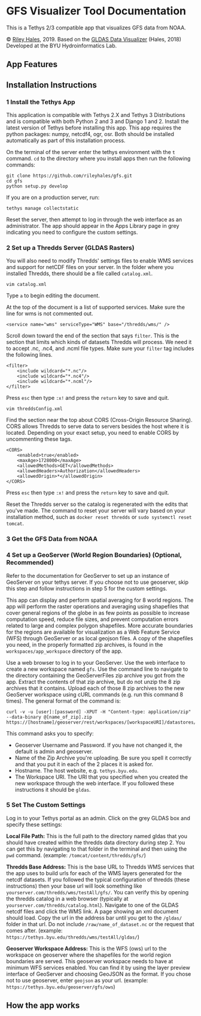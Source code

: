 # GFS Visualizer Tool Documentation
This is a Tethys 2/3 compatible app that visualizes GFS data from NOAA.

© [Riley Hales](http://rileyhales.com), 2019. Based on the [GLDAS Data Visualizer](https://github.com/rileyhales/gldas) (Hales, 2018) Developed at the BYU Hydroinformatics Lab.

## App Features


## Installation Instructions
### 1 Install the Tethys App
This application is compatible with Tethys 2.X and Tethys 3 Distributions and is compatible with both Python 2 and 3 and Django 1 and 2. Install the latest version of Tethys before installing this app. This app requires the python packages: numpy, netcdf4, ogr, osr. Both should be installed automatically as part of this installation process.

On the terminal of the server enter the tethys environment with the ```t``` command. ```cd``` to the directory where you install apps then run the following commands:  
~~~~
git clone https://github.com/rileyhales/gfs.git  
cd gfs
python setup.py develop
~~~~  
If you are on a production server, run:
~~~~
tethys manage collectstatic
~~~~
Reset the server, then attempt to log in through the web interface as an administrator. The app should appear in the Apps Library page in grey indicating you need to configure the custom settings.

### 2 Set up a Thredds Server (GLDAS Rasters)
You will also need to modify Thredds' settings files to enable WMS services and support for netCDF files on your server. In the folder where you installed Thredds, there should be a file called ```catalog.xml```. 
~~~~
vim catalog.xml
~~~~
Type ```a``` to begin editing the document.

At the top of the document is a list of supported services. Make sure the line for wms is not commented out.
~~~~
<service name="wms" serviceType="WMS" base="/thredds/wms/" />
~~~~
Scroll down toward the end of the section that says ```filter```. This is the section that limits which kinds of datasets Thredds will process. We need it to accept .nc, .nc4, and .ncml file types. Make sure your ```filter``` tag includes the following lines.
~~~~
<filter>
    <include wildcard="*.nc"/>
    <include wildcard="*.nc4"/>
    <include wildcard="*.ncml"/>
</filter>
~~~~
Press ```esc``` then type ```:x!```  and press the ```return``` key to save and quit.
~~~~
vim threddsConfig.xml
~~~~
Find the section near the top about CORS (Cross-Origin Resource Sharing). CORS allows Thredds to serve data to servers besides the host where it is located. Depending on your exact setup, you need to enable CORS by uncommenting these tags.
~~~~
<CORS>
    <enabled>true</enabled>
    <maxAge>1728000</maxAge>
    <allowedMethods>GET</allowedMethods>
    <allowedHeaders>Authorization</allowedHeaders>
    <allowedOrigin>*</allowedOrigin>
</CORS>
~~~~
Press ```esc``` then type ```:x!```  and press the ```return``` key to save and quit.

Reset the Thredds server so the catalog is regenerated with the edits that you've made. The command to reset your server will vary based on your installation method, such as ```docker reset thredds``` or ```sudo systemctl reset tomcat```.

### 3 Get the GFS Data from NOAA

### 4 Set up a GeoServer (World Region Boundaries) (Optional, Recommended)
Refer to the documentation for GeoServer to set up an instance of GeoServer on your tethys server. If you choose not to use geoserver, skip this step and follow instructions in step 5 for the custom settings.

This app can display and perform spatial averaging for 8 world regions. The app will perform the raster operations and averaging using shapefiles that cover general regions of the globe in as few points as possible to increase computation speed, reduce file sizes, and prevent computation errors related to large and complex polygon shapefiles. More accurate boundaries for the regions are available for visualization as a Web Feature Service (WFS) through GeoServer or as local geojson files. A copy of the shapefiles you need, in the properly formatted zip archives, is found in the ```workspaces/app_workspace``` directory of the app.   

Use a web browser to log in to your GeoServer. Use the web interface to create a new workspace named ```gfs```. Use the command line to navigate to the directory containing the GeoServerFiles zip archive you got from the app. Extract the contents of that zip archive, but do not unzip the 8 zip archives that it contains. Upload each of those 8 zip archives to the new GeoServer workspace using cURL commands (e.g. run this command 8 times). The general format of the command is:
~~~~
curl -v -u [user]:[password] -XPUT -H "Content-type: application/zip" --data-binary @[name_of_zip].zip https://[hostname]/geoserver/rest/workspaces/[workspaceURI]/datastores/[name_of_zip]/file.shp
~~~~
This command asks you to specify:
* Geoserver Username and Password. If you have not changed it, the default is admin and geoserver.
* Name of the Zip Archive you're uploading. Be sure you spell it correctly and that you put it in each of the 2 places it is asked for.
* Hostname. The host website, e.g. ```tethys.byu.edu```.
* The Workspace URI. The URI that you specified when you created the new workspace through the web interface. If you followed these instructions it should be ```gldas```.

### 5 Set The Custom Settings
Log in to your Tethys portal as an admin. Click on the grey GLDAS box and specify these settings:

**Local File Path:** This is the full path to the directory named gldas that you should have created within the thredds data directory during step 2. You can get this by navigating to that folder in the terminal and then using the ```pwd``` command. (example: ```/tomcat/content/thredds/gfs/```)  

**Thredds Base Address:** This is the base URL to Thredds WMS services that the app uses to build urls for each of the WMS layers generated for the netcdf datasets. If you followed the typical configuration of thredds (these instructions) then your base url will look something like ```yourserver.com/thredds/wms/testAll/gfs/```. You can verify this by opening the thredds catalog in a web browser (typically at ```yourserver.com/thredds/catalog.html```). Navigate to one of the GLDAS netcdf files and click the WMS link. A page showing an xml document should load. Copy the url in the address bar until you get to the ```/gldas/``` folder in that url. Do not include ```/raw/name_of_dataset.nc``` or the request that comes after. (example: ```https://tethys.byu.edu/thredds/wms/testAll/gldas/```)

**Geoserver Workspace Address:** This is the WFS (ows) url to the workspace on geoserver where the shapefiles for the world region boundaries are served. This geoserver workspace needs to have at minimum WFS services enabled. You can find it by using the layer preview interface of GeoServer and choosing GeoJSON as the format. If you chose not to use geoserver, enter ```geojson``` as your url. (example: ```https://tethys.byu.edu/geoserver/gfs/ows```)

## How the app works

